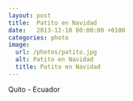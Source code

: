 ```yaml
---
layout: post
title:  Patito en Navidad
date:   2013-12-10 00:00:00 +0100
categories: photo
image:
  url: /photos/patito.jpg
  alt: Patito en Navidad
  title: Patito en Navidad
---
```

Quito - Ecuador

